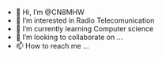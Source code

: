 - 👋 Hi, I’m @CN8MHW
- 👀 I’m interested in Radio Telecomunication
- 🌱 I’m currently learning Computer science
- 💞️ I’m looking to collaborate on ...
- 📫 How to reach me ...

<!---
CN8MHW/CN8MHW is a ✨ special ✨ repository because its `README.md` (this file) appears on your GitHub profile.
You can click the Preview link to take a look at your changes.
--->
